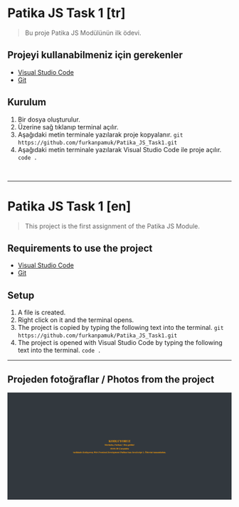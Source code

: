 # Patika JS Task 1 [tr]

 > Bu proje Patika JS Modülünün ilk ödevi.

## Projeyi kullanabilmeniz için gerekenler

- [Visual Studio Code](https://code.visualstudio.com/download)
- [Git](https://git-scm.com/downloads)

## Kurulum

1. Bir dosya oluşturulur.
2. Üzerine sağ tıklanıp terminal açılır.
3. Aşağıdaki metin terminale yazılarak proje kopyalanır.
`git https://github.com/furkanpamuk/Patika_JS_Task1.git` 
4. Aşağıdaki metin terminale yazılarak Visual Studio Code ile proje açılır.  
`code .`
    
<br>
<hr>

# Patika JS Task 1 [en]
> This project is the first assignment of the Patika JS Module.

## Requirements to use the project

- [Visual Studio Code](https://code.visualstudio.com/download)
- [Git](https://git-scm.com/downloads)

## Setup

1. A file is created.
2. Right click on it and the terminal opens.
3. The project is copied by typing the following text into the terminal.
    `git https://github.com/furkanpamuk/Patika_JS_Task1.git`
4. The project is opened with Visual Studio Code by typing the following text into the terminal.
    `code .`

<hr>

## Projeden fotoğraflar / Photos from the project


![photo 1](ProjectPhoto.png)

